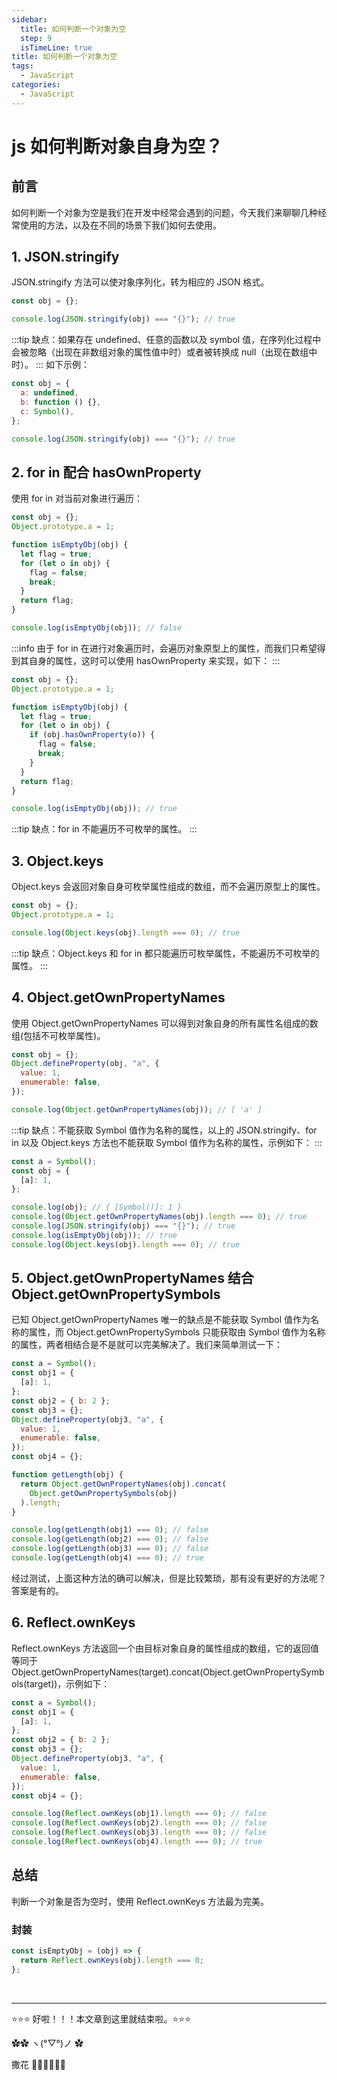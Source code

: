 ```yaml
---
sidebar:
  title: 如何判断一个对象为空
  step: 9
  isTimeLine: true
title: 如何判断一个对象为空
tags:
  - JavaScript
categories:
  - JavaScript
---
```


# js 如何判断对象自身为空？

## 前言

如何判断一个对象为空是我们在开发中经常会遇到的问题，今天我们来聊聊几种经常使用的方法，以及在不同的场景下我们如何去使用。

## 1. JSON.stringify

JSON.stringify 方法可以使对象序列化，转为相应的 JSON 格式。

```js
const obj = {};

console.log(JSON.stringify(obj) === "{}"); // true
```

:::tip
缺点：如果存在 undefined、任意的函数以及 symbol 值，在序列化过程中会被忽略（出现在非数组对象的属性值中时）或者被转换成 null（出现在数组中时）。
:::
如下示例：

```js
const obj = {
  a: undefined,
  b: function () {},
  c: Symbol(),
};

console.log(JSON.stringify(obj) === "{}"); // true
```

## 2. for in 配合 hasOwnProperty

使用 for in 对当前对象进行遍历：

```js
const obj = {};
Object.prototype.a = 1;

function isEmptyObj(obj) {
  let flag = true;
  for (let o in obj) {
    flag = false;
    break;
  }
  return flag;
}

console.log(isEmptyObj(obj)); // false
```

:::info
由于 for in 在进行对象遍历时，会遍历对象原型上的属性，而我们只希望得到其自身的属性，这时可以使用 hasOwnProperty 来实现，如下：
:::

```js
const obj = {};
Object.prototype.a = 1;

function isEmptyObj(obj) {
  let flag = true;
  for (let o in obj) {
    if (obj.hasOwnProperty(o)) {
      flag = false;
      break;
    }
  }
  return flag;
}

console.log(isEmptyObj(obj)); // true
```

:::tip
缺点：for in 不能遍历不可枚举的属性。
:::

## 3. Object.keys

Object.keys 会返回对象自身可枚举属性组成的数组，而不会遍历原型上的属性。

```js
const obj = {};
Object.prototype.a = 1;

console.log(Object.keys(obj).length === 0); // true
```

:::tip
缺点：Object.keys 和 for in 都只能遍历可枚举属性，不能遍历不可枚举的属性。
:::

## 4. Object.getOwnPropertyNames

使用 Object.getOwnPropertyNames 可以得到对象自身的所有属性名组成的数组(包括不可枚举属性)。

```js
const obj = {};
Object.defineProperty(obj, "a", {
  value: 1,
  enumerable: false,
});

console.log(Object.getOwnPropertyNames(obj)); // [ 'a' ]
```

:::tip
缺点：不能获取 Symbol 值作为名称的属性，以上的 JSON.stringify、for in 以及 Object.keys 方法也不能获取 Symbol 值作为名称的属性，示例如下：
:::

```js
const a = Symbol();
const obj = {
  [a]: 1,
};

console.log(obj); // { [Symbol()]: 1 }
console.log(Object.getOwnPropertyNames(obj).length === 0); // true
console.log(JSON.stringify(obj) === "{}"); // true
console.log(isEmptyObj(obj)); // true
console.log(Object.keys(obj).length === 0); // true
```

## 5. Object.getOwnPropertyNames 结合 Object.getOwnPropertySymbols

已知 Object.getOwnPropertyNames 唯一的缺点是不能获取 Symbol 值作为名称的属性，而 Object.getOwnPropertySymbols 只能获取由 Symbol 值作为名称的属性，两者相结合是不是就可以完美解决了。我们来简单测试一下：

```js
const a = Symbol();
const obj1 = {
  [a]: 1,
};
const obj2 = { b: 2 };
const obj3 = {};
Object.defineProperty(obj3, "a", {
  value: 1,
  enumerable: false,
});
const obj4 = {};

function getLength(obj) {
  return Object.getOwnPropertyNames(obj).concat(
    Object.getOwnPropertySymbols(obj)
  ).length;
}

console.log(getLength(obj1) === 0); // false
console.log(getLength(obj2) === 0); // false
console.log(getLength(obj3) === 0); // false
console.log(getLength(obj4) === 0); // true
```

经过测试，上面这种方法的确可以解决，但是比较繁琐，那有没有更好的方法呢？答案是有的。

## 6. Reflect.ownKeys

Reflect.ownKeys 方法返回一个由目标对象自身的属性组成的数组，它的返回值等同于 Object.getOwnPropertyNames(target).concat(Object.getOwnPropertySymbols(target))，示例如下：

```js
const a = Symbol();
const obj1 = {
  [a]: 1,
};
const obj2 = { b: 2 };
const obj3 = {};
Object.defineProperty(obj3, "a", {
  value: 1,
  enumerable: false,
});
const obj4 = {};

console.log(Reflect.ownKeys(obj1).length === 0); // false
console.log(Reflect.ownKeys(obj2).length === 0); // false
console.log(Reflect.ownKeys(obj3).length === 0); // false
console.log(Reflect.ownKeys(obj4).length === 0); // true
```

## 总结

判断一个对象是否为空时，使用 Reflect.ownKeys 方法最为完美。

### 封装

```js
const isEmptyObj = (obj) => {
  return Reflect.ownKeys(obj).length === 0;
};
```

<br/>
<hr />

⭐️⭐️⭐️ 好啦！！！本文章到这里就结束啦。⭐️⭐️⭐️

✿✿ ヽ(°▽°)ノ ✿

撒花 🌸🌸🌸🌸🌸🌸
